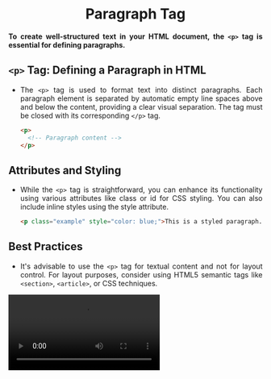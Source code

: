 <style>
  body {
    text-align: justify;
  }
</style>

<h1 style="text-align: center;">Paragraph Tag</h1>

<b>To create well-structured text in your HTML document, the `<p>` tag is essential for defining paragraphs.</b>

## `<p>` Tag: Defining a Paragraph in HTML

- The `<p>` tag is used to format text into distinct paragraphs. Each paragraph element is separated by automatic empty line spaces above and below the content, providing a clear visual separation. The tag must be closed with its corresponding `</p>` tag.

  ```html
  <p>
    <!-- Paragraph content -->
  </p>
  ```

## Attributes and Styling

- While the `<p>` tag is straightforward, you can enhance its functionality using various attributes like class or id for CSS styling. You can also include inline styles using the style attribute.

  ```html
  <p class="example" style="color: blue;">This is a styled paragraph.</p>
  ```

## Best Practices

- It's advisable to use the `<p>` tag for textual content and not for layout control. For layout purposes, consider using HTML5 semantic tags like `<section>`, `<article>`, or CSS techniques.

<video src="./assets/paragraph.mp4" alt="parapgraph tag example">
